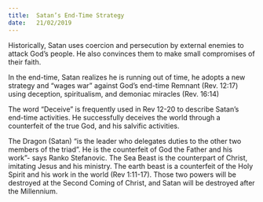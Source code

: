 ```yaml
---
title:  Satan’s End-Time Strategy
date:   21/02/2019
---
```


Historically, Satan uses coercion and persecution by external enemies to attack God’s people. He also convinces them to make small compromises of their faith.

In the end-time, Satan realizes he is running out of time, he adopts a new strategy and “wages war” against God’s end-time Remnant (Rev. 12:17) using deception, spiritualism, and demoniac miracles (Rev. 16:14)

The word “Deceive” is frequently used in Rev 12-20 to describe Satan’s end-time activities. He successfully deceives the world through a counterfeit of the true God, and his salvific activities.

The Dragon (Satan) “is the leader who delegates duties to the other two members of the triad”. He is the counterfeit of God the Father and his work”- says Ranko Stefanovic. The Sea Beast is the counterpart of Christ, imitating Jesus and his ministry. The earth beast is a counterfeit of the Holy Spirit and his work in the world (Rev 1:11-17). Those two powers will be destroyed at the Second Coming of Christ, and Satan will be destroyed after the Millennium.
